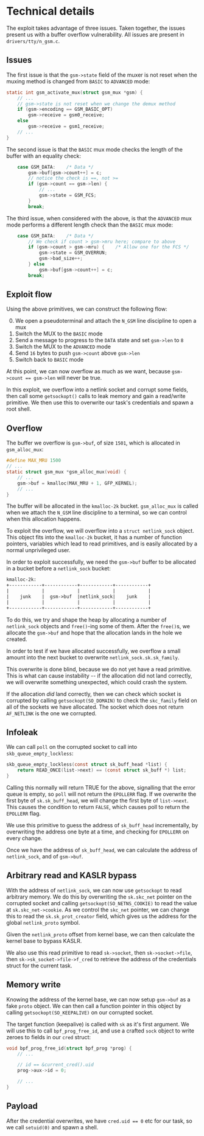 # Technical details
The exploit takes advantage of three issues. Taken together, the issues present us with a buffer overflow vulnerability. All issues are present in `drivers/tty/n_gsm.c`.

## Issues
The first issue is that the `gsm->state` field of the muxer is not reset when the muxing method is changed from `BASIC` to `ADVANCED` mode:
```C
static int gsm_activate_mux(struct gsm_mux *gsm) {
    // ...
    // gsm->state is not reset when we change the demux method
    if (gsm->encoding == GSM_BASIC_OPT)
        gsm->receive = gsm0_receive;
    else
        gsm->receive = gsm1_receive;
    // ...
}
```

The second issue is that the `BASIC` mux mode checks the length of the buffer with an equality check:
```C
    case GSM_DATA:    /* Data */
        gsm->buf[gsm->count++] = c;
        // notice the check is ==, not >=
        if (gsm->count == gsm->len) {
            // ...
            gsm->state = GSM_FCS;
        }
        break;
```

The third issue, when considered with the above, is that the `ADVANCED` mux mode performs a different length check than the `BASIC` mux mode:
```C
    case GSM_DATA:    /* Data */
        // We check if count > gsm->mru here; compare to above
        if (gsm->count > gsm->mru) {    /* Allow one for the FCS */
            gsm->state = GSM_OVERRUN;
            gsm->bad_size++;
        } else
            gsm->buf[gsm->count++] = c;
        break;
```

## Exploit flow
Using the above primitives, we can construct the following flow:

0. We open a pseudoterminal and attach the `N_GSM` line discipline to open a mux
1. Switch the MUX to the `BASIC` mode
2. Send a message to progress to the `DATA` state and set `gsm->len` to `8`
3. Switch the MUX to the `ADVANCED` mode
4. Send `16` bytes to push `gsm->count` above `gsm->len`
5. Switch back to `BASIC` mode

At this point, we can now overflow as much as we want, because `gsm->count == gsm->len` will never be true.

In this exploit, we overflow into a netlink socket and corrupt some fields, then call some `getsockopt()` calls to leak memory and gain a read/write primitive. We then use this to overwrite our task's credentials and spawn a root shell.

## Overflow
The buffer we overflow is `gsm->buf`, of size `1501`, which is allocated in `gsm_alloc_mux`:
```C
#define MAX_MRU 1500
// ...
static struct gsm_mux *gsm_alloc_mux(void) {
    // ...
    gsm->buf = kmalloc(MAX_MRU + 1, GFP_KERNEL);
    // ...
}
```

The buffer will be allocated in the `kmalloc-2k` bucket. `gsm_alloc_mux` is called when we attach the `N_GSM` line discipline to a terminal, so we can control when this allocation happens.

To exploit the overflow, we will overflow into a `struct netlink_sock` object. This object fits into the `kmalloc-2k` bucket, it has a number of function pointers, variables which lead to read primitives, and is easily allocated by a normal unprivileged user.

In order to exploit successfully, we need the `gsm->buf` buffer to be allocated in a bucket before a `netlink_sock` bucket:
```txt
kmalloc-2k:
+------------+------------+------------+------------+
|            |            |            |            |
|    junk    |  gsm->buf  |netlink_sock|    junk    |
|            |            |            |            |
+------------+------------+------------+------------+
```

To do this, we try and shape the heap by allocating a number of `netlink_sock` objects and `free()`-ing some of them. After the `free()`s, we allocate the `gsm->buf` and hope that the allocation lands in the hole we created.

In order to test if we have allocated successfully, we overflow a small amount into the next bucket to overwrite `netlink_sock.sk.sk_family`.

This overwrite is done blind, because we do not yet have a read primitive. This is what can cause instability -- if the allocation did not land correctly, we will overwrite something unexpected, which could crash the system.

If the allocation _did_ land correctly, then we can check which socket is corrupted by calling `getsockopt(SO_DOMAIN)` to check the `skc_family` field on all of the sockets we have allocated. The socket which does not return `AF_NETLINK` is the one we corrupted.

## Infoleak
We can call `poll` on the corrupted socket to call into `skb_queue_empty_lockless`:
```C
skb_queue_empty_lockless(const struct sk_buff_head *list) {
    return READ_ONCE(list->next) == (const struct sk_buff *) list;
}
```

Calling this normally will return TRUE for the above, signalling that the error queue is empty, so `poll` will not return the `EPOLLERR` flag. If we overwrite the first byte of `sk.sk_buff_head`, we will change the first byte of `list->next`. This causes the condition to return `FALSE`, which causes poll to return the `EPOLLERR` flag.

We use this primitive to guess the address of `sk_buff_head` incrementally, by overwriting the address one byte at a time, and checking for `EPOLLERR` on every change.

Once we have the address of `sk_buff_head`, we can calculate the address of `netlink_sock`, and of `gsm->buf`.

## Arbitrary read and KASLR bypass
With the address of `netlink_sock`, we can now use `getsockopt` to read arbitrary memory. We do this by overwriting the `sk.skc_net` pointer on the corrupted socket and calling `getsockopt(SO_NETNS_COOKIE)` to read the value at `sk.skc_net->cookie`. As we control the `skc_net` pointer, we can change this to read the `sk.sk_prot_creator` field, which gives us the address for the global `netlink_proto` symbol.

Given the `netlink_proto` offset from kernel base, we can then calculate the kernel base to bypass KASLR.

We also use this read primitive to read `sk->socket`, then `sk->socket->file`, then `sk->sk_socket->file->f_cred` to retrieve the address of the credentials struct for the current task.

## Memory write
Knowing the address of the kernel base, we can now setup `gsm->buf` as a fake `proto` object. We can then call a function pointer in this object by calling `getsockopt(SO_KEEPALIVE)` on our corrupted socket.

The target function (keepalive) is called with `sk` as it's first argument. We will use this to call `bpf_prog_free_id`, and use a crafted `sock` object to write zeroes to fields in our `cred` struct:
```C
void bpf_prog_free_id(struct bpf_prog *prog) {
    // ...

    // id == &current_cred().uid
    prog->aux->id = 0; 

    // ...
}
```

## Payload
After the credential overwrites, we have `cred.uid == 0` etc for our task, so we call `setuid(0)` and spawn a shell.